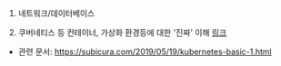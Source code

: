 1. 네트워크/데이터베이스

2. 쿠버네티스 등 컨테이너, 가상화 환경등에 대한 '진짜' 이해 [링크](https://kubernetes.io/ko/docs/concepts/overview/what-is-kubernetes/)
- 관련 문서: https://subicura.com/2019/05/19/kubernetes-basic-1.html
